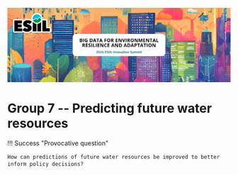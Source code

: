 ![](./assets/esiil_content/Summit_Header.png)

# Group 7 -- Predicting future water resources 

!!! Success "Provocative question"

    How can predictions of future water resources be improved to better inform policy decisions?



